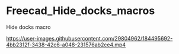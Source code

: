 # Freecad_Hide_docks_macros
Hide docks macro


https://user-images.githubusercontent.com/29804962/184495692-4bb2312f-3438-42c6-a048-231576ab2ce4.mp4

